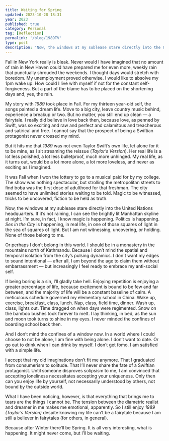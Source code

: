 ```yaml
---
title: Waiting for Spring
updated: 2023-10-28 18:31
year: 2023
published: true
category: Personal
tag: [Reflection]
permalink: '/blog/1989TV'
type: post
description: 'Now, the windows at my sublease stare directly into the United Nations headquarters. If it’s not raining, I can see the brightly lit Manhattan skyline at night. I’m sure, in fact, I know magic is happening. Politics is happening. Sex in the City is happening, in real life, in one of those squares of light in the sea of squares of light. But I am not witnessing, uncovering, or holding. None of those belong to me.'
---
```


Fall in New York really is bleak. Never would I have imagined that no amount of rain in New Haven could have prepared me for even more, weekly rain that punctually shrouded the weekends. I thought days would stretch with boredom. My unemployment proved otherwise. I would like to absolve my 1pm wake up. How could I live with myself if not for the constant self-forgiveness. But a part of the blame has to be placed on the shortening days and, yes, the rain.

My story with _1989_ took place in Fall. For my thirteen year-old self, the songs painted a dream life. Move to a big city, leave country music behind, experience a breakup or two. But no matter, you still end up clean — a fairytale. I really did believe in love back then, because love, as penned by Swift, was so exciting and raw and perfect and calamitous and treacherous and satirical and free. I cannot say that the prospect of being a Swiftian protagonist never crossed my mind.

But it hits me that _1989_ was not even Taylor Swift’s own life, let alone for it to be mine, as I sit streaming the reissue (_Taylor’s Version_). Her real life is a lot less polished, a lot less bulletproof, much more unhinged. My real life, as it turns out, would be a lot more alone, a lot more loveless, and never as exciting as I imagined.

It was Fall when I won the lottery to go to a musical paid for by my college. The show was nothing spectacular, but strolling the metropolitan streets to find boba was the first dose of adulthood for that freshman. The city seemed to have unlimited stories waiting to be told. Magic to be witnessed, tricks to be uncovered, fiction to be held as truth.

Now, the windows at my sublease stare directly into the United Nations headquarters. If it’s not raining, I can see the brightly lit Manhattan skyline at night. I’m sure, in fact, I know magic is happening. Politics is happening. _Sex in the City_ is happening, in real life, in one of those squares of light in the sea of squares of light. But I am not witnessing, uncovering, or holding. None of those belong to me.

Or perhaps I don’t belong in this world. I should be in a monastery in the mountains north of Kathmandu. Because I don’t mind the spatial and temporal isolation from the city’s pulsing dynamics. I don't want my edges to sound intentional — after all, I am beyond the age to claim them without embarrassment — but increasingly I feel ready to embrace my anti-social self.

If being boring is a sin, I’ll gladly take hell. Enjoying repetition is enjoying a greater percentage of life, because excitement is bound to be few and far between, and the majority of life will be a constant baseline of calm. A meticulous schedule governed my elementary school in China. Wake up, exercise, breakfast, class, lunch. Nap, class, field time, dinner. Wash up, class, lights out. Time dragged on when days were regimented. Snow on the bamboo bushes took forever to melt. I lay thinking, in bed, as the sun and moon took turns to shine in my eyes. I never minded the confines of boarding school back then.

And I don’t mind the confines of a window now. In a world where I could choose to not be alone, I am fine with being alone. I don’t want to date. Or go out to drink when I can drink by myself. I don’t get fomo. I am satisfied with a simple life.

I accept that my old imaginations don’t fit me anymore. That I graduated from consumerism to solitude. That I’ll never share the fate of a Swiftian protagonist. Until someone disproves solipsism to me, I am convinced that accepting loneliness necessitates accepting your uniqueness. Only then can you enjoy life by yourself, not necessarily understood by others, not bound by the outside world.

What I have been noticing, however, is that everything that brings me to tears are the things I cannot be. The tension between the diametric realist and dreamer in me makes me emotional, apparently. So I still enjoy _1989 (Taylor’s Version)_ despite knowing my life can’t be a fairytale because I am still a believer in fairytales (for others, in general).

Because after Winter there’ll be Spring. It is all very interesting, what is happening. It might never come, but I’ll be waiting.
